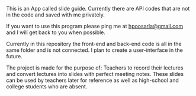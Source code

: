 This is an App called slide guide. Currently there are API codes that are not in the code and saved with me privately. 

If you want to use this program please ping me at hpoosarla@gmail.com and I will get back to you when possible. 

Currently in this repository the front-end and back-end code is all in the same folder and is not connected. I plan to create a user-interface in the future. 

The project is made for the purpose of:
Teachers to record their lectures and convert lectures into slides with perfect meeting notes. These slides can be used by teachers later for reference as well as high-school and college students who are absent.

